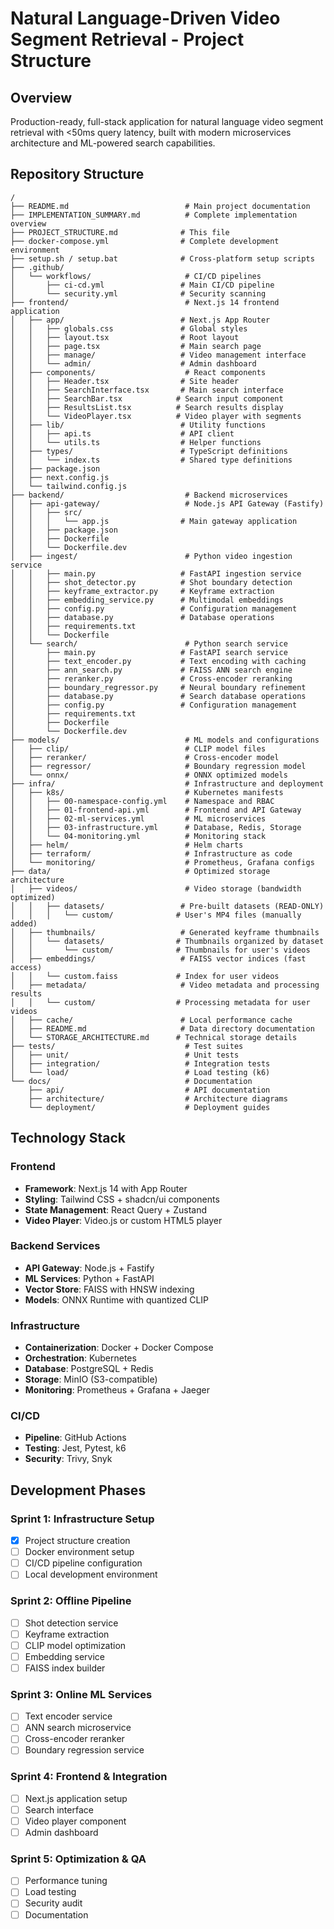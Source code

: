 # Natural Language-Driven Video Segment Retrieval - Project Structure

## Overview
Production-ready, full-stack application for natural language video segment retrieval with <50ms query latency, built with modern microservices architecture and ML-powered search capabilities.

## Repository Structure

```
/
├── README.md                          # Main project documentation
├── IMPLEMENTATION_SUMMARY.md          # Complete implementation overview
├── PROJECT_STRUCTURE.md              # This file
├── docker-compose.yml                # Complete development environment
├── setup.sh / setup.bat              # Cross-platform setup scripts
├── .github/
│   └── workflows/                     # CI/CD pipelines
│       ├── ci-cd.yml                 # Main CI/CD pipeline
│       └── security.yml              # Security scanning
├── frontend/                          # Next.js 14 frontend application
│   ├── app/                          # Next.js App Router
│   │   ├── globals.css               # Global styles
│   │   ├── layout.tsx                # Root layout
│   │   ├── page.tsx                  # Main search page
│   │   ├── manage/                   # Video management interface
│   │   └── admin/                    # Admin dashboard
│   ├── components/                    # React components
│   │   ├── Header.tsx                # Site header
│   │   ├── SearchInterface.tsx       # Main search interface
│   │   ├── SearchBar.tsx            # Search input component
│   │   ├── ResultsList.tsx          # Search results display
│   │   └── VideoPlayer.tsx          # Video player with segments
│   ├── lib/                          # Utility functions
│   │   ├── api.ts                    # API client
│   │   └── utils.ts                  # Helper functions
│   ├── types/                        # TypeScript definitions
│   │   └── index.ts                  # Shared type definitions
│   ├── package.json
│   ├── next.config.js
│   └── tailwind.config.js
├── backend/                           # Backend microservices
│   ├── api-gateway/                   # Node.js API Gateway (Fastify)
│   │   ├── src/
│   │   │   └── app.js                # Main gateway application
│   │   ├── package.json
│   │   ├── Dockerfile
│   │   └── Dockerfile.dev
│   ├── ingest/                        # Python video ingestion service
│   │   ├── main.py                   # FastAPI ingestion service
│   │   ├── shot_detector.py          # Shot boundary detection
│   │   ├── keyframe_extractor.py     # Keyframe extraction
│   │   ├── embedding_service.py      # Multimodal embeddings
│   │   ├── config.py                 # Configuration management
│   │   ├── database.py               # Database operations
│   │   ├── requirements.txt
│   │   └── Dockerfile
│   └── search/                        # Python search service
│       ├── main.py                   # FastAPI search service
│       ├── text_encoder.py           # Text encoding with caching
│       ├── ann_search.py             # FAISS ANN search engine
│       ├── reranker.py               # Cross-encoder reranking
│       ├── boundary_regressor.py     # Neural boundary refinement
│       ├── database.py               # Search database operations
│       ├── config.py                 # Configuration management
│       ├── requirements.txt
│       ├── Dockerfile
│       └── Dockerfile.dev
├── models/                            # ML models and configurations
│   ├── clip/                          # CLIP model files
│   ├── reranker/                      # Cross-encoder model
│   ├── regressor/                     # Boundary regression model
│   └── onnx/                          # ONNX optimized models
├── infra/                             # Infrastructure and deployment
│   ├── k8s/                           # Kubernetes manifests
│   │   ├── 00-namespace-config.yml    # Namespace and RBAC
│   │   ├── 01-frontend-api.yml        # Frontend and API Gateway
│   │   ├── 02-ml-services.yml         # ML microservices
│   │   ├── 03-infrastructure.yml      # Database, Redis, Storage
│   │   └── 04-monitoring.yml          # Monitoring stack
│   ├── helm/                          # Helm charts
│   ├── terraform/                     # Infrastructure as code
│   └── monitoring/                    # Prometheus, Grafana configs
├── data/                              # Optimized storage architecture
│   ├── videos/                        # Video storage (bandwidth optimized)
│   │   ├── datasets/                 # Pre-built datasets (READ-ONLY)
│   │   │   └── custom/              # User's MP4 files (manually added)
│   ├── thumbnails/                   # Generated keyframe thumbnails
│   │   └── datasets/                # Thumbnails organized by dataset
│   │       └── custom/              # Thumbnails for user's videos
│   ├── embeddings/                   # FAISS vector indices (fast access)
│   │   └── custom.faiss             # Index for user videos
│   ├── metadata/                     # Video metadata and processing results
│   │   └── custom/                  # Processing metadata for user videos
│   ├── cache/                        # Local performance cache
│   ├── README.md                     # Data directory documentation
│   └── STORAGE_ARCHITECTURE.md      # Technical storage details
├── tests/                             # Test suites
│   ├── unit/                          # Unit tests
│   ├── integration/                   # Integration tests
│   └── load/                          # Load testing (k6)
└── docs/                              # Documentation
    ├── api/                           # API documentation
    ├── architecture/                  # Architecture diagrams
    └── deployment/                    # Deployment guides
```

## Technology Stack

### Frontend
- **Framework**: Next.js 14 with App Router
- **Styling**: Tailwind CSS + shadcn/ui components
- **State Management**: React Query + Zustand
- **Video Player**: Video.js or custom HTML5 player

### Backend Services
- **API Gateway**: Node.js + Fastify
- **ML Services**: Python + FastAPI
- **Vector Store**: FAISS with HNSW indexing
- **Models**: ONNX Runtime with quantized CLIP

### Infrastructure
- **Containerization**: Docker + Docker Compose
- **Orchestration**: Kubernetes
- **Database**: PostgreSQL + Redis
- **Storage**: MinIO (S3-compatible)
- **Monitoring**: Prometheus + Grafana + Jaeger

### CI/CD
- **Pipeline**: GitHub Actions
- **Testing**: Jest, Pytest, k6
- **Security**: Trivy, Snyk

## Development Phases

### Sprint 1: Infrastructure Setup
- [x] Project structure creation
- [ ] Docker environment setup
- [ ] CI/CD pipeline configuration
- [ ] Local development environment

### Sprint 2: Offline Pipeline
- [ ] Shot detection service
- [ ] Keyframe extraction
- [ ] CLIP model optimization
- [ ] Embedding service
- [ ] FAISS index builder

### Sprint 3: Online ML Services
- [ ] Text encoder service
- [ ] ANN search microservice
- [ ] Cross-encoder reranker
- [ ] Boundary regression service

### Sprint 4: Frontend & Integration
- [ ] Next.js application setup
- [ ] Search interface
- [ ] Video player component
- [ ] Admin dashboard

### Sprint 5: Optimization & QA
- [ ] Performance tuning
- [ ] Load testing
- [ ] Security audit
- [ ] Documentation
